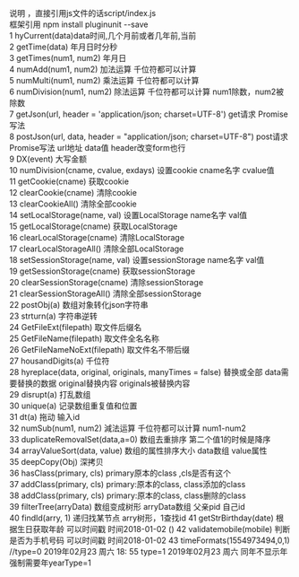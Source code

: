 说明 ，直接引用js文件的话script/index.js   
 框架引用 npm install pluginunit --save  
1   hyCurrent(data)data时间,几个月前或者几年前,当前  
2   getTime(data) 年月日时分秒  
3   getTimes(num1, num2) 年月日  
4   numAdd(num1, num2) 加法运算 千位符都可以计算  
5   numMulti(num1, num2) 乘法运算 千位符都可以计算  
6   numDivision(num1, num2) 除法运算 千位符都可以计算  num1除数，num2被除数  
7   getJson(url, header = 'application/json; charset=UTF-8') get请求 Promise写法     
8   postJson(url, data, header = "application/json; charset=UTF-8")  post请求 Promise写法  url地址 data值 header改变form也行   
9   DX(event) 大写金额   
10  numDivision(cname, cvalue, exdays) 设置cookie cname名字 cvalue值  
11  getCookie(cname) 获取cookie   
12  clearCookie(cname) 清除cookie   
13  clearCookieAll() 清除全部cookie   
14  setLocalStorage(name, val) 设置LocalStorage   name名字 val值   
15  getLocalStorage(cname) 获取LocalStorage   
16  clearLocalStorage(cname) 清除LocalStorage   
17  clearLocalStorageAll() 清除全部LocalStorage   
18  setSessionStorage(name, val) 设置sessionStorage  name名字 val值  
19  getSessionStorage(cname) 获取sessionStorage   
20  clearSessionStorage(cname) 清除sessionStorage   
21  clearSessionStorageAll() 清除全部sessionStorage   
22  postObj(a) 数组对象转化json字符串   
23  strturn(a) 字符串逆转   
24  GetFileExt(filepath) 取文件后缀名   
25  GetFileName(filepath) 取文件全名名称    
26  GetFileNameNoExt(filepath) 取文件名不带后缀    
27  housandDigits(a) 千位符   
28  hyreplace(data, original, originals, manyTimes = false) 替换或全部   data需要替换的数据 original替换内容 originals被替换内容   
29  disrupt(a) 打乱数组    
30  unique(a) 记录数组重复值和位置    
31  dt(a) 拖动 输入id   
32  numSub(num1, num2) 減法运算 千位符都可以计算  num1-num2   
33  duplicateRemovalSet(data,a=0) 数组去重排序 第二个值1的时候是降序   
34  arrayValueSort(data, value) 数组的属性排序大小  data数组 value属性  
35  deepCopy(Obj) 深拷贝   
36  hasClass(primary, cls)  primary原本的class ,cls是否有这个   
37  addClass(primary, cls)  primary:原本的class, class添加的class   
38  addClass(primary, cls)  primary:原本的class, class删除的class   
39  filterTree(arryData)  数组变成树形  arryData数组 父亲pid 自己id  
40   findId(arry, 1)  递归找某节点  arry树形，1查找id
41  getStrBirthday(date) 根据生日获取年龄 可以时间戳 时间2018-01-02 ()
42 validatemobile(mobile)  判断是否为手机号码 可以时间戳 时间2018-01-02 
43 timeFormats(1554973494,0,1) 	//type=0 2019年02月23 周六 18: 55 type=1  2019年02月23 周六 同年不显示年强制需要年yearType=1
		
	
